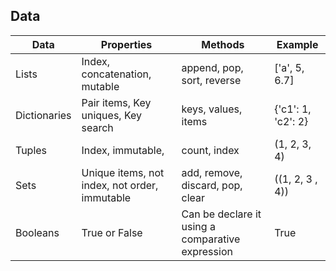 ## Data

| Data         | Properties                                    | Methods                                          | Example            |
| ------------ | --------------------------------------------- | ------------------------------------------------ | ------------------ |
| Lists        | Index, concatenation, mutable                 | append, pop, sort, reverse                       | ['a', 5, 6.7]      |
| Dictionaries | Pair items, Key uniques, Key search           | keys, values, items                              | {'c1': 1, 'c2': 2} |
| Tuples       | Index, immutable,                             | count, index                                     | (1, 2, 3, 4)       |
| Sets         | Unique items, not index, not order, immutable | add, remove, discard, pop, clear                 | ((1, 2, 3 , 4))    |
| Booleans     | True or False                                 | Can be declare it using a comparative expression | True               |
